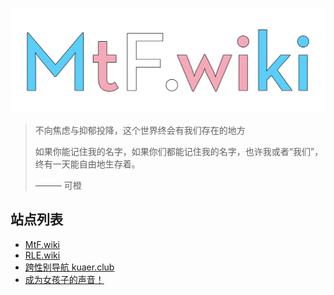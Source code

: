 <!-- markdownlint-disable-next-line -->
[![MtF.wiki](/profile/mtf-wiki.svg)](https://mtf.wiki)

> 不向焦虑与抑郁投降，这个世界终会有我们存在的地方
>
> 如果你能记住我的名字，如果你们都能记住我的名字，也许我或者“我们”，终有一天能自由地生存着。
>
> ——— 可橙

## 站点列表

- [MtF.wiki](https://mtf.wiki)
- [RLE.wiki](https://rle.wiki)
- [跨性别导航 kuaer.club](https://kuaer.club)
- [成为女孩子的声音！](https://mtf-wiki.github.io/jyosei-guide)
